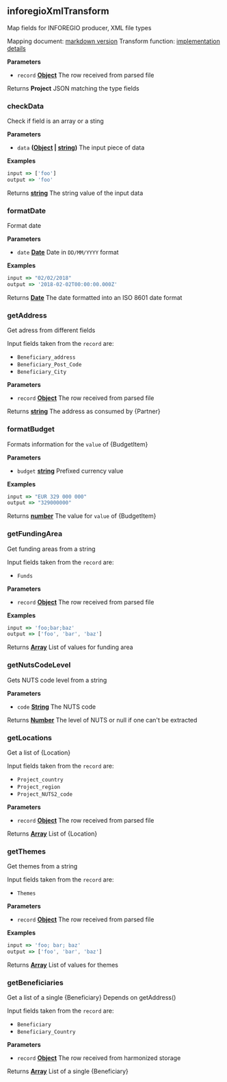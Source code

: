 <!-- Generated by documentation.js. Update this documentation by updating the source code. -->

## inforegioXmlTransform

Map fields for INFOREGIO producer, XML file types

Mapping document: [markdown version][1]
Transform function: [implementation details][2]

**Parameters**

-   `record` **[Object][3]** The row received from parsed file

Returns **Project** JSON matching the type fields

### checkData

Check if field is an array or a sting

**Parameters**

-   `data` **([Object][3] \| [string][4])** The input piece of data

**Examples**

```javascript
input => ['foo']
output => 'foo'
```

Returns **[string][4]** The string value of the input data

### formatDate

Format date

**Parameters**

-   `date` **[Date][5]** Date in `DD/MM/YYYY` format

**Examples**

```javascript
input => "02/02/2018"
output => '2018-02-02T00:00:00.000Z'
```

Returns **[Date][5]** The date formatted into an ISO 8601 date format

### getAddress

Get adress from different fields

Input fields taken from the `record` are:

-   `Beneficiary_address`
-   `Beneficiary_Post_Code`
-   `Beneficiary_City`

**Parameters**

-   `record` **[Object][3]** The row received from parsed file

Returns **[string][4]** The address as consumed by {Partner}

### formatBudget

Formats information for the `value` of {BudgetItem}

**Parameters**

-   `budget` **[string][4]** Prefixed currency value

**Examples**

```javascript
input => "EUR 329 000 000"
output => "329000000"
```

Returns **[number][6]** The value for `value` of {BudgetItem}

### getFundingArea

Get funding areas from a string

Input fields taken from the `record` are:

-   `Funds`

**Parameters**

-   `record` **[Object][3]** The row received from parsed file

**Examples**

```javascript
input => 'foo;bar;baz'
output => ['foo', 'bar', 'baz']
```

Returns **[Array][7]** List of values for funding area

### getNutsCodeLevel

Gets NUTS code level from a string

**Parameters**

-   `code` **[String][4]** The NUTS code

Returns **[Number][6]** The level of NUTS or null if one can't be extracted

### getLocations

Get a list of {Location}

Input fields taken from the `record` are:

-   `Project_country`
-   `Project_region`
-   `Project_NUTS2_code`

**Parameters**

-   `record` **[Object][3]** The row received from parsed file

Returns **[Array][7]** List of {Location}

### getThemes

Get themes from a string

Input fields taken from the `record` are:

-   `Themes`

**Parameters**

-   `record` **[Object][3]** The row received from parsed file

**Examples**

```javascript
input => 'foo; bar; baz'
output => ['foo', 'bar', 'baz']
```

Returns **[Array][7]** List of values for themes

### getBeneficiaries

Get a list of a single {Beneficiary}
Depends on getAddress()

Input fields taken from the `record` are:

-   `Beneficiary`
-   `Beneficiary_Country`

**Parameters**

-   `record` **[Object][3]** The row received from harmonized storage

Returns **[Array][7]** List of a single {Beneficiary}

[1]: https://github.com/ec-europa/eubfr-data-lake/blob/master/services/ingestion/etl/inforegio/mapping.md

[2]: https://github.com/ec-europa/eubfr-data-lake/blob/master/services/ingestion/etl/inforegio/xml/src/lib/transform.js

[3]: https://developer.mozilla.org/docs/Web/JavaScript/Reference/Global_Objects/Object

[4]: https://developer.mozilla.org/docs/Web/JavaScript/Reference/Global_Objects/String

[5]: https://developer.mozilla.org/docs/Web/JavaScript/Reference/Global_Objects/Date

[6]: https://developer.mozilla.org/docs/Web/JavaScript/Reference/Global_Objects/Number

[7]: https://developer.mozilla.org/docs/Web/JavaScript/Reference/Global_Objects/Array
